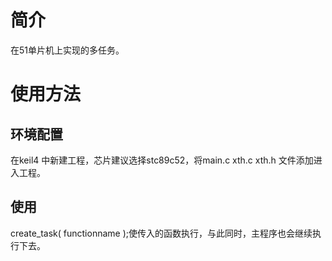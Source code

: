 # 简介
在51单片机上实现的多任务。
# 使用方法
## 环境配置
在keil4 中新建工程，芯片建议选择stc89c52，将main.c xth.c xth.h 文件添加进入工程。
## 使用
create_task( functionname );使传入的函数执行，与此同时，主程序也会继续执行下去。
